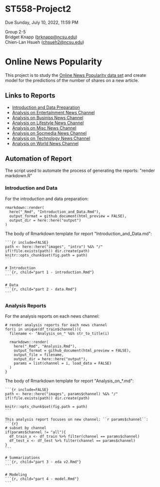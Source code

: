 # ST558-Project2
Due Sunday, July 10, 2022, 11:59 PM

Group 2-5<br>
Bridget Knapp (brknapp@ncsu.edu)<br>
Chien-Lan Hsueh (chsueh2@ncsu.edu)

# Online News Popularity
This project is to study the [Online News Popularity data set](https://archive.ics.uci.edu/ml/datasets/Online+News+Popularity) and create model for the predictions of the number of shares on a new article.

## Links to Reports

- [Introduction and Data Preparation](./output/Introduction_and_Data.html)
- [Analysis on Entertainment News Channel](./output/Analysis_on_Entertainment.html)
- [Analysis on Businiss News Channel](./output/Analysis_on_Bus.html)
- [Analysis on Lifestyle News Channel](./output/Analysis_on_Lifestyle.html)
- [Analysis on Misc News Channel](./output/Analysis_on_Misc.html)
- [Analysis on Socmedia News Channel](./output/Analysis_on_Socmed.html)
- [Analysis on Technology News Channel](./output/Analysis_on_Tech.html)
- [Analysis on World News Channel](./output/Analysis_on_World.html)

## Automation of Report

The script used to automate the process of generating the reports: "render markdown.R"

### Introduction and Data
For the introduction and data preparation:
```
rmarkdown::render(
  here("_Rmd", "Introduction_and_Data.Rmd"), 
  output_format = github_document(html_preview = FALSE), 
  output_dir = here::here("output")
)
```


The body of Rmarkdown template for report "Introduction_and_Data.md":
````
```{r include=FALSE}
path <- here::here("images", "intro") %&% "/"
if(!file.exists(path)) dir.create(path)
knitr::opts_chunk$set(fig.path = path)
```

# Introduction
```{r, child="part 1 - introduction.Rmd"}
```

# Data
```{r, child="part 2 - data.Rmd"}
```

````


### Analysis Reports
For the analysis reports on each news channel:
```
# render analysis reports for each news channel
for(i in unique(df_train$channel)){
  filename <- "Analysis_on_" %&% str_to_title(i)

  rmarkdown::render(
    here("_Rmd", "Analysis.Rmd"), 
    output_format = github_document(html_preview = FALSE), 
    output_file = filename,
    output_dir = here::here("output"),
    params = list(channel = i, load_data = FALSE)
  )
}
```


The body of Rmarkdown template for report "Analysis_on_*.md":
````
```{r include=FALSE}
path <- here::here("images", params$channel) %&% "/"
if(!file.exists(path)) dir.create(path)

knitr::opts_chunk$set(fig.path = path)
```

This analysis report focuses on new channel: ``r params$channel``:
```{r}
# subset by channel
if(params$channel != "all"){
  df_train_x <- df_train %>% filter(channel == params$channel)
  df_test_x <- df_test %>% filter(channel == params$channel)
}
```

# Summarizations
```{r, child="part 3 - eda v2.Rmd"}
```

# Modeling
```{r, child="part 4 - model.Rmd"}
```
````